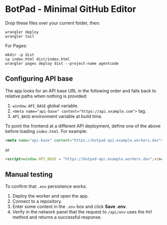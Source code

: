 # BotPad - Minimal GitHub Editor

Drop these files over your current folder, then:

```
wrangler deploy
wrangler tail
```

For Pages:

```
mkdir -p dist
cp index.html dist/index.html
wrangler pages deploy dist --project-name agentcode
```

## Configuring API base

The app looks for an API base URL in the following order and falls back to
relative paths when nothing is provided:

1. `window.API_BASE` global variable.
2. `<meta name="api-base" content="https://api.example.com">` tag.
3. `API_BASE` environment variable at build time.

To point the frontend at a different API deployment, define one of the above
before loading `index.html`. For example:

```html
<meta name="api-base" content="https://botpad-api.example.workers.dev">
```

or

```html
<script>window.API_BASE = "https://botpad-api.example.workers.dev";</script>
```

## Manual testing

To confirm that `.env` persistence works:

1. Deploy the worker and open the app.
2. Connect to a repository.
3. Enter some content in the `.env` box and click **Save .env**.
4. Verify in the network panel that the request to `/api/env` uses the `PUT` method and returns a successful response.

